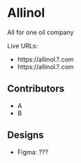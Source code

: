 # Allinol

All for one oil company

Live URLs:

- https://allinol.?.com
- https://allinol.?.com

## Contributors

- A
- B

## Designs

- Figma: ???
